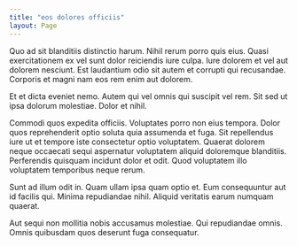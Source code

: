 ```yaml
---
title: "eos dolores officiis"
layout: Page
---
```

Quo ad sit blanditiis distinctio harum. Nihil rerum porro quis eius. Quasi exercitationem ex vel sunt dolor reiciendis iure culpa. Iure dolorem et vel aut dolorem nesciunt. Est laudantium odio sit autem et corrupti qui recusandae. Corporis et magni nam eos rem enim aut dolorem.
 Et et dicta eveniet nemo. Autem qui vel omnis qui suscipit vel rem. Sit sed ut ipsa dolorum molestiae. Dolor et nihil.
 Commodi quos expedita officiis. Voluptates porro non eius tempora. Dolor quos reprehenderit optio soluta quia assumenda et fuga.
Sit repellendus iure ut et tempore iste consectetur optio voluptatem. Quaerat dolorem neque occaecati sequi aspernatur voluptatem aliquid doloremque blanditiis. Perferendis quisquam incidunt dolor et odit. Quod voluptatem illo voluptatem temporibus neque rerum.
 Sunt ad illum odit in. Quam ullam ipsa quam optio et. Eum consequuntur aut id facilis qui. Minima repudiandae nihil. Aliquid veritatis earum numquam quaerat.
 Aut sequi non mollitia nobis accusamus molestiae. Qui repudiandae omnis. Omnis quibusdam quos deserunt fuga consequatur.
